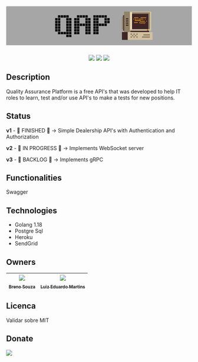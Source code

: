 <h1 align="center">
    <img alt="Quality Assurance Platform" src="./image/qap_8_bit.png">
</h1>

<p align="center">
    <img src="https://img.shields.io/static/v1?label=go&message=1.18&color=blue&logo=go">
    <img src="https://img.shields.io/badge/version-1.0.0-lightgrey">
    <img src="https://img.shields.io/badge/tests-passed-brightgreen">
</p>

## Description
Quality Assurance Platform is a free API's that was developed to help IT roles to learn, test and/or use API's to make a tests for new positions.

## Status
**v1** - :checkered_flag: FINISHED :checkered_flag: -> Simple Dealership API's with Authentication and Authorization

**v2** - :construction: IN PROGRESS :construction: -> Implements WebSocket server

**v3** - :floppy_disk: BACKLOG :floppy_disk: -> Implements gRPC

## Functionalities
Swagger

## Technologies
- Golang 1.18
- Postgre Sql
- Heroku
- SendGrid

## Owners
| [<img src="https://avatars.githubusercontent.com/u/5350132?v=4" width=115><br><sub>Breno Souza</sub>](https://github.com/brenos) |  [<img src="https://avatars.githubusercontent.com/u/36016665?v=4" width=115><br><sub>Luiz Eduardo Martins</sub>](https://github.com/luuizeduardo) |
| :---: | :---: |

## Licenca
Validar sobre MIT

## Donate
[![](https://www.paypalobjects.com/en_US/i/btn/btn_donateCC_LG.gif)](https://www.paypal.com/donate/?business=QBE4BAJYF5NRY&no_recurring=0&item_name=Help+us+keep+this+platform+online&currency_code=BRL)

